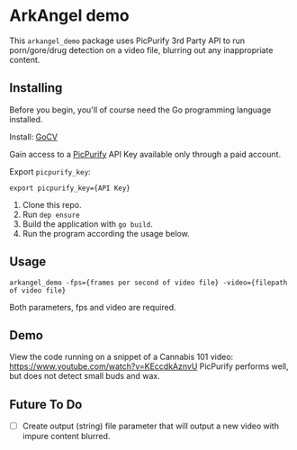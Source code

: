 # ArkAngel demo
This `arkangel_demo` package uses PicPurify 3rd Party API to run porn/gore/drug detection on a video file, blurring out any inappropriate content.


## Installing

Before you begin, you'll of course need the Go programming language installed.

Install:
[GoCV](https://gocv.io/)

Gain access to a [PicPurify](https://www.picpurify.com/) API Key available only through a paid account.

Export `picpurify_key`:

`export picpurify_key={API Key}`

1. Clone this repo.
2. Run `dep ensure`
3. Build the application with `go build`.
5. Run the program according the usage below.

## Usage

`arkangel_demo -fps={frames per second of video file} -video={filepath of video file}`

Both parameters, fps and video are required.

## Demo

View the code running on a snippet of a Cannabis 101 video: https://www.youtube.com/watch?v=KEccdkAznvU
PicPurify performs well, but does not detect small buds and wax.


## Future To Do

-[ ] Create output (string) file parameter that will output a new video with impure content blurred.
